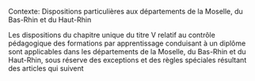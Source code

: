 Contexte: Dispositions particulières aux départements de la Moselle, du Bas-Rhin et du Haut-Rhin

Les dispositions du chapitre unique du titre V relatif au contrôle pédagogique des formations par apprentissage conduisant à un diplôme sont applicables dans les départements de la Moselle, du Bas-Rhin et du Haut-Rhin, sous réserve des exceptions et des règles spéciales résultant des articles qui suivent